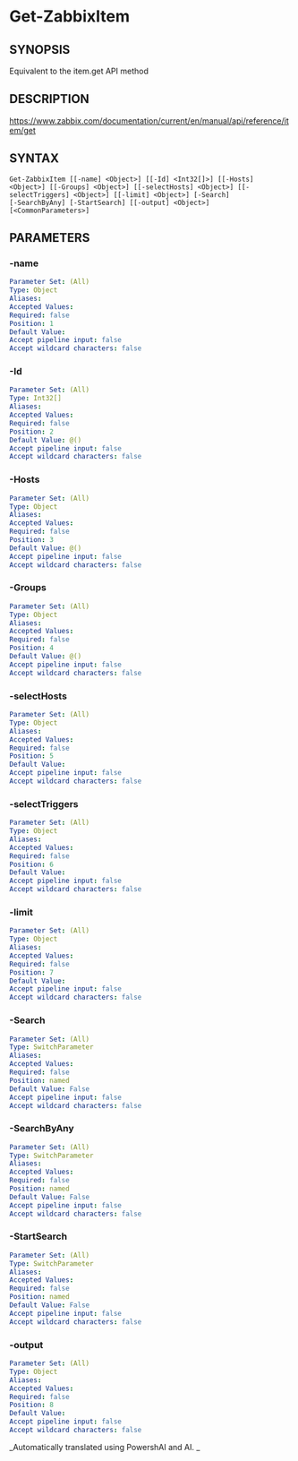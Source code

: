 ﻿---
external help file: PowerZabbix-help.xml
schema: 2.0.0
---

# Get-ZabbixItem

## SYNOPSIS <!--!= @#Synop !-->
Equivalent to the item.get API method

## DESCRIPTION <!--!= @#Desc !-->
https://www.zabbix.com/documentation/current/en/manual/api/reference/item/get

## SYNTAX <!--!= @#Syntax !-->

```
Get-ZabbixItem [[-name] <Object>] [[-Id] <Int32[]>] [[-Hosts] <Object>] [[-Groups] <Object>] [[-selectHosts] <Object>] [[-selectTriggers] <Object>] [[-limit] <Object>] [-Search] 
[-SearchByAny] [-StartSearch] [[-output] <Object>] [<CommonParameters>]
```

## PARAMETERS <!--!= @#Params !-->

### -name

```yml
Parameter Set: (All)
Type: Object
Aliases: 
Accepted Values: 
Required: false
Position: 1
Default Value: 
Accept pipeline input: false
Accept wildcard characters: false
```

### -Id

```yml
Parameter Set: (All)
Type: Int32[]
Aliases: 
Accepted Values: 
Required: false
Position: 2
Default Value: @()
Accept pipeline input: false
Accept wildcard characters: false
```

### -Hosts

```yml
Parameter Set: (All)
Type: Object
Aliases: 
Accepted Values: 
Required: false
Position: 3
Default Value: @()
Accept pipeline input: false
Accept wildcard characters: false
```

### -Groups

```yml
Parameter Set: (All)
Type: Object
Aliases: 
Accepted Values: 
Required: false
Position: 4
Default Value: @()
Accept pipeline input: false
Accept wildcard characters: false
```

### -selectHosts

```yml
Parameter Set: (All)
Type: Object
Aliases: 
Accepted Values: 
Required: false
Position: 5
Default Value: 
Accept pipeline input: false
Accept wildcard characters: false
```

### -selectTriggers

```yml
Parameter Set: (All)
Type: Object
Aliases: 
Accepted Values: 
Required: false
Position: 6
Default Value: 
Accept pipeline input: false
Accept wildcard characters: false
```

### -limit

```yml
Parameter Set: (All)
Type: Object
Aliases: 
Accepted Values: 
Required: false
Position: 7
Default Value: 
Accept pipeline input: false
Accept wildcard characters: false
```

### -Search

```yml
Parameter Set: (All)
Type: SwitchParameter
Aliases: 
Accepted Values: 
Required: false
Position: named
Default Value: False
Accept pipeline input: false
Accept wildcard characters: false
```

### -SearchByAny

```yml
Parameter Set: (All)
Type: SwitchParameter
Aliases: 
Accepted Values: 
Required: false
Position: named
Default Value: False
Accept pipeline input: false
Accept wildcard characters: false
```

### -StartSearch

```yml
Parameter Set: (All)
Type: SwitchParameter
Aliases: 
Accepted Values: 
Required: false
Position: named
Default Value: False
Accept pipeline input: false
Accept wildcard characters: false
```

### -output

```yml
Parameter Set: (All)
Type: Object
Aliases: 
Accepted Values: 
Required: false
Position: 8
Default Value: 
Accept pipeline input: false
Accept wildcard characters: false
```




<!--**AiDocBlockStart**-->
_Automatically translated using PowershAI and AI. 
_
<!--**AiDocBlockEnd**-->
